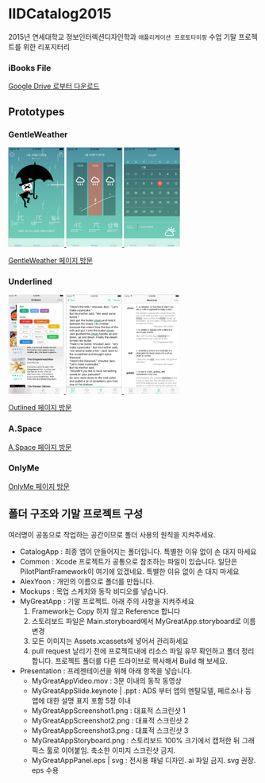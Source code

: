# IIDCatalog2015
2015년 연세대학교 정보인터렉션디자인학과 `애플리케이션 프로토타이핑` 수업 기말 프로젝트를 위한 리포지터리

### iBooks File
[Google Drive 로부터 다운로드](https://drive.google.com/file/d/0B_UGJLK0JAuiRURVb2pqelg0cTQ/view?usp=sharing)


## Prototypes

### GentleWeather

<a href = "./YeinJo/GentleWeather.md"><img src="https://raw.githubusercontent.com/CodersHigh/IIDCatalog2015/master/YeinJo/GentleWeatherPresentation/gentleScreenshot1.png" alt="GentleWeather Screenshot" height="200" > <img src="https://raw.githubusercontent.com/CodersHigh/IIDCatalog2015/master/YeinJo/GentleWeatherPresentation/gentleScreenshot2.png" alt="GentleWeather Screenshot" height="200" > <img src="https://raw.githubusercontent.com/CodersHigh/IIDCatalog2015/master/YeinJo/GentleWeatherPresentation/gentleScreenshot3.png" alt="GentleWeather Screenshot" height="200" ></a>

[GentleWeather 페이지 방문](./YeinJo/GentleWeather.md)


### Underlined

<a href = "./HoryunSong/Underlined.md"><img src="https://raw.githubusercontent.com/CodersHigh/IIDCatalog2015/master/HoryunSong/Presentation/UnderlinedScreenshot1.png" alt="Outlined Screenshot" height="200" > <img src="https://raw.githubusercontent.com/CodersHigh/IIDCatalog2015/master/HoryunSong/Presentation/UnderlinedScreenshot2.png" alt="Outlined Screenshot" height="200" > <img src="https://raw.githubusercontent.com/CodersHigh/IIDCatalog2015/master/HoryunSong/Presentation/UnderlinedScreenshot3.png" alt="Outlined Screenshot" height="200" ></a>

[Outlined 페이지 방문](./HoryunSong/Underlined.md)


### A.Space

[A.Space 페이지 방문](./MinkyuJung/ASpace.md)

### OnlyMe

[OnlyMe 페이지 방문](./HeeEun%20Ryu/OnlyMe.md)

## 폴더 구조와 기말 프로젝트 구성
여러명이 공동으로 작업하는 공간이므로 폴더 사용의 원칙을 지켜주세요.

 * CatalogApp : 최종 앱이 만들어지는 폴더입니다. 특별한 이유 없이 손 대지 마세요
 * Common : Xcode 프로젝트가 공통으로 참조하는 파일이 있습니다. 일단은 PilotPlantFramework이 여기에 있겠네요. 특별한 이유 없이 손 대지 마세요
 * AlexYoon : 개인의 이름으로 폴더를 만듭니다.
  * Mockups : 목업 스케치와 동작 비디오를 넣습니다.
  * MyGreatApp : 기말 프로젝트. 아래 주의 사항을 지켜주세요
      1. Framework는 Copy 하지 않고 Reference 합니다
      2. 스토리보드 파일은 Main.storyboard에서 MyGreatApp.storyboard로 이름 변경
      3. 모든 이미지는 Assets.xcassets에 넣어서 관리하세요
      4. pull request 날리기 전에 프로젝트내에 리소스 파일 유무 확인하고 폴더 정리합니다. 프로젝트 폴더를 다른 드라이브로 복사해서 Build 해 보세요.
  * Presentation : 프레젠테이션을 위해 아래 항목을 넣습니다.
    * MyGreatAppVideo.mov : 3분 이내의 동작 동영상
    * MyGreatAppSlide.keynote | .ppt : ADS 부터 앱의 멘탈모델, 페르소나 등 앱에 대한 설명 표지 포함 5장 이내
    * MyGreatAppScreenshot1.png : 대표적 스크린샷 1
    * MyGreatAppScreenshot2.png : 대표적 스크린샷 2
    * MyGreatAppScreenshot3.png : 대표적 스크린샷 3
    * MyGreatAppStoryboard.png : 스토리보드 100% 크기에서 캡처한 뒤 그래픽스 툴로 이어붙임. 축소한 이미지 스크린샷 금지.
    * MyGreatAppPanel.eps | svg : 전시용 패널 디자인. ai 파일 금지. svg 권장. eps 수용
